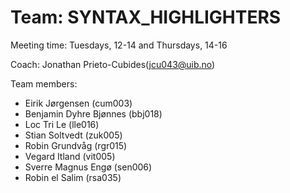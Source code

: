 # Team: SYNTAX_HIGHLIGHTERS

Meeting time: Tuesdays, 12-14 and Thursdays, 14-16

Coach: Jonathan Prieto-Cubides(jcu043@uib.no)

Team members:

- Eirik Jørgensen	(cum003)
- Benjamin Dyhre Bjønnes	(bbj018)
- Loc Tri Le	(lle016)
- Stian Soltvedt	(zuk005)
- Robin Grundvåg	(rgr015)
- Vegard Itland	(vit005)
- Sverre Magnus Engø	(sen006)
- Robin el Salim	(rsa035)
